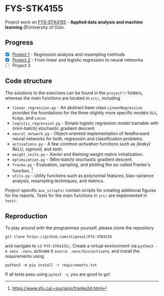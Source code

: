 # FYS-STK4155

Project work on [FYS-STK4155](https://www.uio.no/studier/emner/matnat/fys/FYS-STK4155/index-eng.html) - **Applied data analysis and machine learning** @University of Oslo.


## Progress

- [x] [Project 1](https://github.com/stipesal/FYS-STK4155/tree/master/project1) - Regression analysis and resampling methods
- [x] [Project 2](https://github.com/stipesal/FYS-STK4155/tree/master/project2) - From linear and logistic regression to neural networks
- [ ] Project 3

## Code structure

The solutions to the exercises can be found in the `project*/` folders, whereas the main functions are located in `src/`, including

- `linear_regression.py` - An abstract base class `LinearRegression` provides the foundations for the three slightly more specific models `OLS`, `Ridge`, and `Lasso`.
- `logistic_regression.py` - Simple logistic regression model trainable with (mini-batch) stochastic gradient descent.
- `neural_network.py` - Object-oriented implementation of feedforward neural networks for both, regression and classification problems.
- `activations.py` - A few common activation functions such as *(leaky) ReLU*, *sigmoid*, and *tanh*.
- `weight_inits.py` - *Xavier* and *Kaiming* weight matrix initialization.
- `optimization.py` - (Mini-batch) stochastic gradient descent.
- `franke.py` - Evaluation, sampling, and plotting the so-called Franke's function. [^1]
- `utils.py` - Utility functions such as polynomial features, bias-variance analysis, resampling techniques, and metrics.

Project-specific `aux_scripts/` contain scripts for creating additional figures for the reports. Tests for the main functions in `src/` are implemented in `test/`.

[^1]: https://www.sfu.ca/~ssurjano/franke2d.html

## Reproduction

To play around with the programmes yourself, please clone the repository

```
git clone https://github.com/stipesal/FYS-STK4155
```
and navigate to `cd FYS-STK4155/`. Create a virtual environment via `python3 -m venv .venv`, activate it `source .venv/bin/activate`, and install the requirements using
```
python3 -m pip install -r requirements.txt
```
If all tests pass using `pytest -v`, you are good to go!